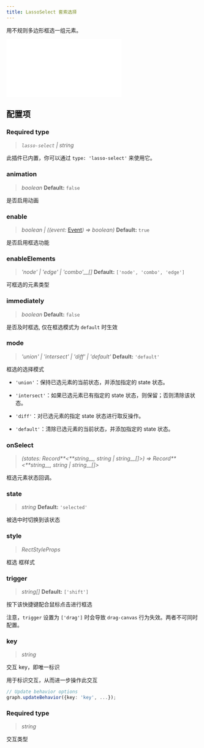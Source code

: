 ```yaml
---
title: LassoSelect 套索选择
---
```


用不规则多边形框选一组元素。

<embed src="@/common/api/behaviors/lasso-select.md"></embed>

## 配置项

### <Badge type="success">Required</Badge> type

> _`lasso-select` \| string_

此插件已内置，你可以通过 `type: 'lasso-select'` 来使用它。

### animation

> _boolean_ **Default:** `false`

是否启用动画

### enable

> _boolean \| ((event:_ [Event](/api/event#事件对象属性)_) => boolean)_ **Default:** `true`

是否启用框选功能

### enableElements

> _'node' \| 'edge' \| 'combo'\_\_[]_ **Default:** `['node', 'combo', 'edge']`

可框选的元素类型

### immediately

> _boolean_ **Default:** `false`

是否及时框选, 仅在框选模式为 `default` 时生效

### mode

> _'union' \| 'intersect' \| 'diff' \| 'default'_ **Default:** `'default'`

框选的选择模式

- `'union'`：保持已选元素的当前状态，并添加指定的 state 状态。

- `'intersect'`：如果已选元素已有指定的 state 状态，则保留；否则清除该状态。

- `'diff'`：对已选元素的指定 state 状态进行取反操作。

- `'default'`：清除已选元素的当前状态，并添加指定的 state 状态。

### onSelect

> _(states:_ _Record**&lt;**string\_\_,_ _string_ _\|_ _string\_\_[]>) =>_ _Record**&lt;**string\_\_,_ _string_ _\|_ _string\_\_[]>_

框选元素状态回调。

### state

> _string_ **Default:** `'selected'`

被选中时切换到该状态

### style

> _RectStyleProps_

框选 框样式

### trigger

> _string[]_ **Default:** `['shift']`

按下该快捷键配合鼠标点击进行框选

注意，`trigger` 设置为 `['drag']` 时会导致 `drag-canvas` 行为失效。两者不可同时配置。

### key

> _string_

交互 key，即唯一标识

用于标识交互，从而进一步操作此交互

```typescript
// Update behavior options
graph.updateBehavior({key: 'key', ...});
```

### <Badge type="success">Required</Badge> type

> _string_

交互类型
